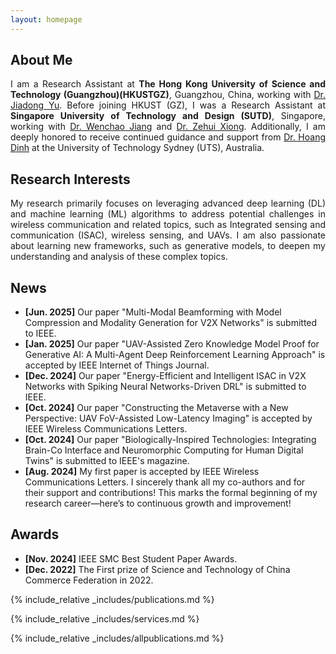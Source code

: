 ```yaml
---
layout: homepage
---
```


## About Me
<p style="text-align: justify;">
I am a Research Assistant at <strong>The Hong Kong University of Science and Technology (Guangzhou)(HKUSTGZ)</strong>, Guangzhou, China, working with 
<a href="https://facultyprofiles.hkust-gz.edu.cn/faculty-personal-page/YU-Jiadong/jiadongyu" target="_blank">Dr. Jiadong Yu</a>. Before joining HKUST (GZ), I was a Research Assistant at <strong>Singapore University of Technology and Design (SUTD)</strong>, Singapore, working with 
<a href="https://istd.sutd.edu.sg/people/faculty/jiang-wenchao/" target="_blank">Dr. Wenchao Jiang</a> and <a href="https://sites.google.com/view/zehuixiong" target="_blank">Dr. Zehui Xiong</a>.
Additionally, I am deeply honored to receive continued guidance and support from <a href="https://sites.google.com/view/dinh-thai-hoang/" target="_blank">Dr. Hoang Dinh</a> at the University of Technology Sydney (UTS), Australia.
</p>

## Research Interests
<p style="text-align: justify;">
My research primarily focuses on leveraging advanced deep learning (DL) and machine learning (ML) algorithms to address potential challenges in wireless communication and related topics, such as Integrated sensing and communication (ISAC), wireless sensing, and UAVs. I am also passionate about learning new frameworks, such as generative models, to deepen my understanding and analysis of these complex topics.
</p>

## News
- **[Jun. 2025]** Our paper "Multi-Modal Beamforming with Model Compression and Modality Generation for V2X Networks" is submitted to IEEE.
- **[Jan. 2025]** Our paper "UAV-Assisted Zero Knowledge Model Proof for Generative AI: A Multi-Agent Deep Reinforcement Learning Approach" is accepted by IEEE Internet of Things Journal.
- **[Dec. 2024]** Our paper "Energy-Efficient and Intelligent ISAC in V2X Networks with Spiking Neural Networks-Driven DRL" is submitted to IEEE.
- **[Oct. 2024]** Our paper "Constructing the Metaverse with a New Perspective: UAV FoV-Assisted Low-Latency Imaging" is accepted by IEEE Wireless Communications Letters.
- **[Oct. 2024]** Our paper "Biologically-Inspired Technologies: Integrating Brain-Co Interface and Neuromorphic Computing for Human Digital Twins" is submitted to IEEE's magazine.
- **[Aug. 2024]** My first paper is accepted by IEEE Wireless Communications Letters. I sincerely thank all my co-authors and for their support and contributions! This marks the formal beginning of my research career—here’s to continuous growth and improvement!

## Awards
- **[Nov. 2024]** IEEE SMC Best Student Paper Awards.
- **[Dec. 2022]** The First prize of Science and Technology of China Commerce Federation in 2022.


{% include_relative _includes/publications.md %}

{% include_relative _includes/services.md %}

{% include_relative _includes/allpublications.md %}
